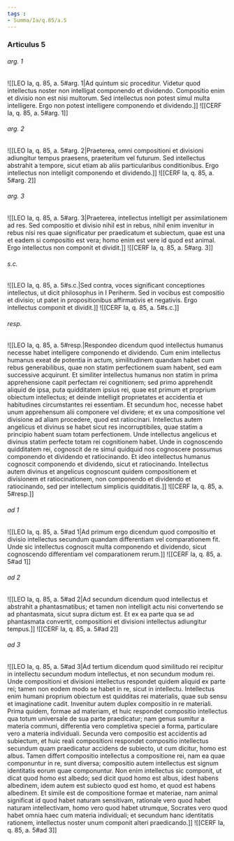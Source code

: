 ```yaml
---
tags : 
- Summa/Ia/q.85/a.5
---
```


### Articulus 5

###### arg. 1
![[LEO Ia, q. 85, a. 5#arg. 1|Ad quintum sic proceditur. Videtur quod intellectus noster non intelligat componendo et dividendo. Compositio enim et divisio non est nisi multorum. Sed intellectus non potest simul multa intelligere. Ergo non potest intelligere componendo et dividendo.]]
![[CERF Ia, q. 85, a. 5#arg. 1]]

###### arg. 2
![[LEO Ia, q. 85, a. 5#arg. 2|Praeterea, omni compositioni et divisioni adiungitur tempus praesens, praeteritum vel futurum. Sed intellectus abstrahit a tempore, sicut etiam ab aliis particularibus conditionibus. Ergo intellectus non intelligit componendo et dividendo.]]
![[CERF Ia, q. 85, a. 5#arg. 2]]

###### arg. 3
![[LEO Ia, q. 85, a. 5#arg. 3|Praeterea, intellectus intelligit per assimilationem ad res. Sed compositio et divisio nihil est in rebus, nihil enim invenitur in rebus nisi res quae significatur per praedicatum et subiectum, quae est una et eadem si compositio est vera; homo enim est vere id quod est animal. Ergo intellectus non componit et dividit.]]
![[CERF Ia, q. 85, a. 5#arg. 3]]

###### s.c.
![[LEO Ia, q. 85, a. 5#s.c.|Sed contra, voces significant conceptiones intellectus, ut dicit philosophus in I Periherm. Sed in vocibus est compositio et divisio; ut patet in propositionibus affirmativis et negativis. Ergo intellectus componit et dividit.]]
![[CERF Ia, q. 85, a. 5#s.c.]]

###### resp.
![[LEO Ia, q. 85, a. 5#resp.|Respondeo dicendum quod intellectus humanus necesse habet intelligere componendo et dividendo. Cum enim intellectus humanus exeat de potentia in actum, similitudinem quandam habet cum rebus generabilibus, quae non statim perfectionem suam habent, sed eam successive acquirunt. Et similiter intellectus humanus non statim in prima apprehensione capit perfectam rei cognitionem; sed primo apprehendit aliquid de ipsa, puta quidditatem ipsius rei, quae est primum et proprium obiectum intellectus; et deinde intelligit proprietates et accidentia et habitudines circumstantes rei essentiam. Et secundum hoc, necesse habet unum apprehensum alii componere vel dividere; et ex una compositione vel divisione ad aliam procedere, quod est ratiocinari. Intellectus autem angelicus et divinus se habet sicut res incorruptibiles, quae statim a principio habent suam totam perfectionem. Unde intellectus angelicus et divinus statim perfecte totam rei cognitionem habet. Unde in cognoscendo quidditatem rei, cognoscit de re simul quidquid nos cognoscere possumus componendo et dividendo et ratiocinando. Et ideo intellectus humanus cognoscit componendo et dividendo, sicut et ratiocinando. Intellectus autem divinus et angelicus cognoscunt quidem compositionem et divisionem et ratiocinationem, non componendo et dividendo et ratiocinando, sed per intellectum simplicis quidditatis.]]
![[CERF Ia, q. 85, a. 5#resp.]]

###### ad 1
![[LEO Ia, q. 85, a. 5#ad 1|Ad primum ergo dicendum quod compositio et divisio intellectus secundum quandam differentiam vel comparationem fit. Unde sic intellectus cognoscit multa componendo et dividendo, sicut cognoscendo differentiam vel comparationem rerum.]]
![[CERF Ia, q. 85, a. 5#ad 1]]

###### ad 2
![[LEO Ia, q. 85, a. 5#ad 2|Ad secundum dicendum quod intellectus et abstrahit a phantasmatibus; et tamen non intelligit actu nisi convertendo se ad phantasmata, sicut supra dictum est. Et ex ea parte qua se ad phantasmata convertit, compositioni et divisioni intellectus adiungitur tempus.]]
![[CERF Ia, q. 85, a. 5#ad 2]]

###### ad 3
![[LEO Ia, q. 85, a. 5#ad 3|Ad tertium dicendum quod similitudo rei recipitur in intellectu secundum modum intellectus, et non secundum modum rei. Unde compositioni et divisioni intellectus respondet quidem aliquid ex parte rei; tamen non eodem modo se habet in re, sicut in intellectu. Intellectus enim humani proprium obiectum est quidditas rei materialis, quae sub sensu et imaginatione cadit. Invenitur autem duplex compositio in re materiali. Prima quidem, formae ad materiam, et huic respondet compositio intellectus qua totum universale de sua parte praedicatur; nam genus sumitur a materia communi, differentia vero completiva speciei a forma, particulare vero a materia individuali. Secunda vero compositio est accidentis ad subiectum, et huic reali compositioni respondet compositio intellectus secundum quam praedicatur accidens de subiecto, ut cum dicitur, homo est albus. Tamen differt compositio intellectus a compositione rei, nam ea quae componuntur in re, sunt diversa; compositio autem intellectus est signum identitatis eorum quae componuntur. Non enim intellectus sic componit, ut dicat quod homo est albedo; sed dicit quod homo est albus, idest habens albedinem, idem autem est subiecto quod est homo, et quod est habens albedinem. Et simile est de compositione formae et materiae, nam animal significat id quod habet naturam sensitivam, rationale vero quod habet naturam intellectivam, homo vero quod habet utrumque, Socrates vero quod habet omnia haec cum materia individuali; et secundum hanc identitatis rationem, intellectus noster unum componit alteri praedicando.]]
![[CERF Ia, q. 85, a. 5#ad 3]]


